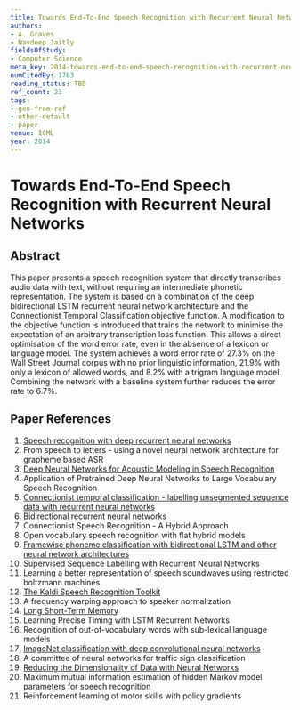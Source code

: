 ```yaml
---
title: Towards End-To-End Speech Recognition with Recurrent Neural Networks
authors:
- A. Graves
- Navdeep Jaitly
fieldsOfStudy:
- Computer Science
meta_key: 2014-towards-end-to-end-speech-recognition-with-recurrent-neural-networks
numCitedBy: 1763
reading_status: TBD
ref_count: 23
tags:
- gen-from-ref
- other-default
- paper
venue: ICML
year: 2014
---
```


# Towards End-To-End Speech Recognition with Recurrent Neural Networks

## Abstract

This paper presents a speech recognition system that directly transcribes audio data with text, without requiring an intermediate phonetic representation. The system is based on a combination of the deep bidirectional LSTM recurrent neural network architecture and the Connectionist Temporal Classification objective function. A modification to the objective function is introduced that trains the network to minimise the expectation of an arbitrary transcription loss function. This allows a direct optimisation of the word error rate, even in the absence of a lexicon or language model. The system achieves a word error rate of 27.3% on the Wall Street Journal corpus with no prior linguistic information, 21.9% with only a lexicon of allowed words, and 8.2% with a trigram language model. Combining the network with a baseline system further reduces the error rate to 6.7%.

## Paper References

1. [Speech recognition with deep recurrent neural networks](2013-speech-recognition-with-deep-recurrent-neural-networks)
2. From speech to letters - using a novel neural network architecture for grapheme based ASR
3. [Deep Neural Networks for Acoustic Modeling in Speech Recognition](2012-deep-neural-networks-for-acoustic-modeling-in-speech-recognition)
4. Application of Pretrained Deep Neural Networks to Large Vocabulary Speech Recognition
5. [Connectionist temporal classification - labelling unsegmented sequence data with recurrent neural networks](2006-connectionist-temporal-classification-labelling-unsegmented-sequence-data-with-recurrent-neural-networks)
6. Bidirectional recurrent neural networks
7. Connectionist Speech Recognition - A Hybrid Approach
8. Open vocabulary speech recognition with flat hybrid models
9. [Framewise phoneme classification with bidirectional LSTM and other neural network architectures](2005-framewise-phoneme-classification-with-bidirectional-lstm-and-other-neural-network-architectures)
10. Supervised Sequence Labelling with Recurrent Neural Networks
11. Learning a better representation of speech soundwaves using restricted boltzmann machines
12. [The Kaldi Speech Recognition Toolkit](2011-the-kaldi-speech-recognition-toolkit)
13. A frequency warping approach to speaker normalization
14. [Long Short-Term Memory](1997-long-short-term-memory)
15. Learning Precise Timing with LSTM Recurrent Networks
16. Recognition of out-of-vocabulary words with sub-lexical language models
17. [ImageNet classification with deep convolutional neural networks](2012-imagenet-classification-with-deep-convolutional-neural-networks)
18. A committee of neural networks for traffic sign classification
19. [Reducing the Dimensionality of Data with Neural Networks](2006-reducing-the-dimensionality-of-data-with-neural-networks)
20. Maximum mutual information estimation of hidden Markov model parameters for speech recognition
21. Reinforcement learning of motor skills with policy gradients
